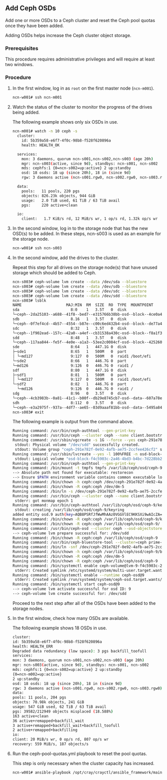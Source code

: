 ## Add Ceph OSDs

Add one or more OSDs to a Ceph cluster and reset the Ceph pool quotas once they have been added.

Adding OSDs helps increase the Ceph cluster object storage.

### Prerequisites

This procedure requires administrative privileges and will require at least two windows.

### Procedure

1.  In the first window, log in as `root` on the first master node \(`ncn-m001`\).

    ```bash
    ncn-w001# ssh ncn-m001
    ```

2.  Watch the status of the cluster to monitor the progress of the drives being added.

    The following example shows only six OSDs in use.

    ```bash
    ncn-m001# watch -n 10 ceph -s
      cluster:
        id: 5b359a58-e6f7-4f0c-98b8-f528f620896a
        health: HEALTH_OK
    
      services:
        mon: 3 daemons, quorum ncn-s001,ncn-s002,ncn-s003 (age 20h)
        mgr: ncn-s003(active, since 9d), standbys: ncn-s001, ncn-s002
        mds: cephfs:1 {0=ncn-s002=up:active} 2 up:standby
        osd: 18 osds: 18 up (since 20h), 18 in (since 9d)
        rgw: 3 daemons active (ncn-s001.rgw0, ncn-s002.rgw0, ncn-s003.rgw0)
    
      data:
        pools:   11 pools, 220 pgs
        objects: 826.23k objects, 944 GiB
        usage:   2.0 TiB used, 61 TiB / 63 TiB avail
        pgs:     220 active+clean
    
      io:
        client:   1.7 KiB/s rd, 12 MiB/s wr, 1 op/s rd, 1.32k op/s wr
    ```

3.  In the second window, log in to the storage node that has the new OSD\(s\) to be added. In these steps, ncn-s003 is used as an example for the storage node.

    ```bash
    ncn-w001# ssh ncn-s003
    ```

4.  In the second window, add the drives to the cluster.

    Repeat this step for all drives on the storage node\(s\) that have unused storage which should be added to Ceph.

    ```bash
    ncn-s003# ceph-volume lvm create --data /dev/sda --bluestore
    ncn-s003# ceph-volume lvm create --data /dev/sdb --bluestore
    ncn-s003# ceph-volume lvm create --data /dev/sdc --bluestore
    ncn-s003# ceph-volume lvm create --data /dev/sdd --bluestore
    ncn-s003# lsblk
    NAME                    MAJ:MIN  RM  SIZE  RO  TYPE  MOUNTPOINT
    sda                       8:0    1   3.5T   0  disk
    └─ceph--2da25103--a688--41f8--bed7--e315766b38bb-osd--block--4ce0a42e--dd10--4098--a53d--0b744d020fbf 254:2    0   3.5T  0 lvm
    sdb                       8.16   1   3.5T   0  disk
    └─ceph--0f7ef4cd--4b57--4554--b87e--c00c6ed432b4-osd--block--de77a409--7b38--4b4a--a294--268f5e82f11a 254:3    0   3.5T  0 lvm
    sdc                       8:32   1   3.5T   0  disk
    └─ceph--1f902ead--157c--42a0--a4ef--cb31538a430c-osd--block--f8a1f3e4--f708--42e1--b4f3--9ea113023b9d 254:4    0   3.5T  0 lvm
    sdd                       8:48   1   3.5T   0  disk
    └─ceph--117aa844--fe5f--4e0e--a1a3--53ee2c0084cf-osd--block--42526066--c241--4892--814e--86c00e687c70 254:5    0   3.5T  0 lvm
    sde                       8:64   1   447.1G 0  disk
    ├─sde1                    8:65   1   500M   0  part
    │ └─md127                 9:127  0   500M   0  raid1 /boot/efi
    └─sde2                    8:66   1   446.7G 0  part
    └─md126                   9:126  0   446.7G 0  raid1 /
    sdf                       8:80   1   447.1G 0  disk
    ├─sdf1                    8:81   1   500M   0  part
    │ └─md127                 9:127  0   500M   0  raid1 /boot/efi
    └─sdf2                    8:82   1   446.7G 0  part  
      └─md126                 9:126  0   446.7G 0  raid1 /
    sdg                       8:96   0   3.5T   0  disk
    └─ceph--4cb3983b--0a81--41c1--b00f--db29e8745cb7-osd--data--607a78e2--eab5--4df9--a0a6--f368f40cb4b1  254:0    0   3.5T  0 lvm   
    sdh                       8:112  0   3.5T   0  disk  
    └─ceph--e3a2975f--937a--4df7--ae65--03d9aaaf81bb-osd--data--5495a845--107b--4a1a--a259--6459ee0218dc  254:1    0   3.5T  0 lvm   
    ncn-s003# exit
    ```

    The following example is output from the command above.

    ```bash
    Running command: /usr/bin/ceph-authtool --gen-print-key
    Running command: /usr/bin/ceph --cluster ceph --name client.bootstrap-osd --keyring /var/lib/ceph/bootstrap-osd/ceph.keyring -i - osd new f4c5903c-2a46-4bd3-b4bc-7d228bb23ac4
    Running command: /usr/sbin/vgcreate -s 1G --force --yes ceph-291e782f-0e92-4afb-ae75-2ccfee426cf2 /dev/sdd
     stdout: Physical volume "/dev/sdd" successfully created.
     stdout: Volume group "ceph-291e782f-0e92-4afb-ae75-2ccfee426cf2" successfully created
    Running command: /usr/sbin/lvcreate --yes -l 100%FREE -n osd-block-f4c5903c-2a46-4bd3-b4bc-7d228bb23ac4 ceph-291e782f-0e92-4afb-ae75-2ccfee426cf2
     stdout: Logical volume "osd-block-f4c5903c-2a46-4bd3-b4bc-7d228bb23ac4" created.
    Running command: /usr/bin/ceph-authtool --gen-print-key
    Running command: /bin/mount -t tmpfs tmpfs /var/lib/ceph/osd/ceph-9
    --> Absolute path not found for executable: restorecon
    --> Ensure $PATH environment variable contains common executable locations
    Running command: /bin/chown -h ceph:ceph /dev/ceph-291e782f-0e92-4afb-ae75-2ccfee426cf2/osd-block-f4c5903c-2a46-4bd3-b4bc-7d228bb23ac4
    Running command: /bin/chown -R ceph:ceph /dev/dm-5
    Running command: /bin/ln -s /dev/ceph-291e782f-0e92-4afb-ae75-2ccfee426cf2/osd-block-f4c5903c-2a46-4bd3-b4bc-7d228bb23ac4 /var/lib/ceph/osd/ceph-9/block
    Running command: /usr/bin/ceph --cluster ceph --name client.bootstrap-osd --keyring /var/lib/ceph/bootstrap-osd/ceph.keyring mon getmap -o /var/lib/ceph/osd/ceph-9/activate.monmap
     stderr: got monmap epoch 1
    Running command: /usr/bin/ceph-authtool /var/lib/ceph/osd/ceph-9/keyring --create-keyring --name osd.9 --add-key AQB8PSRfJfWwMhAAz0VGGVlEC9KKSXi9wAIcZA==
     stdout: creating /var/lib/ceph/osd/ceph-9/keyring
    added entity osd.9 auth(key=AQB8PSRfJfWwMhAAz0VGGVlEC9KKSXi9wAIcZA==)
    Running command: /bin/chown -R ceph:ceph /var/lib/ceph/osd/ceph-9/keyring
    Running command: /bin/chown -R ceph:ceph /var/lib/ceph/osd/ceph-9/
    Running command: /usr/bin/ceph-osd --cluster ceph --osd-objectstore bluestore --mkfs -i 9 --monmap /var/lib/ceph/osd/ceph-9/activate.monmap --keyfile - --osd-data /var/lib/ceph/osd/ceph-9/ --osd-uuid f4c5903c-2a46-4bd3-b4bc-7d228bb23ac4 --setuser ceph --setgroup ceph
    --> ceph-volume lvm prepare successful for: /dev/sdd
    Running command: /bin/chown -R ceph:ceph /var/lib/ceph/osd/ceph-9
    Running command: /usr/bin/ceph-bluestore-tool --cluster=ceph prime-osd-dir --dev /dev/ceph-291e782f-0e92-4afb-ae75-2ccfee426cf2/osd-block-f4c5903c-2a46-4bd3-b4bc-7d228bb23ac4 --path /var/lib/ceph/osd/ceph-9 --no-mon-config
    Running command: /bin/ln -snf /dev/ceph-291e782f-0e92-4afb-ae75-2ccfee426cf2/osd-block-f4c5903c-2a46-4bd3-b4bc-7d228bb23ac4 /var/lib/ceph/osd/ceph-9/block
    Running command: /bin/chown -h ceph:ceph /var/lib/ceph/osd/ceph-9/block
    Running command: /bin/chown -R ceph:ceph /dev/dm-5
    Running command: /bin/chown -R ceph:ceph /var/lib/ceph/osd/ceph-9
    Running command: /bin/systemctl enable ceph-volume@lvm-9-f4c5903c-2a46-4bd3-b4bc-7d228bb23ac4
     stderr: Created symlink /etc/systemd/system/multi-user.target.wants/ceph-volume@lvm-9-f4c5903c-2a46-4bd3-b4bc-7d228bb23ac4.service → /usr/lib/systemd/system/ceph-volume@.service.
    Running command: /bin/systemctl enable --runtime ceph-osd@9
     stderr: Created symlink /run/systemd/system/ceph-osd.target.wants/ceph-osd@9.service → /usr/lib/systemd/system/ceph-osd@.service.
    Running command: /bin/systemctl start ceph-osd@9
    --> ceph-volume lvm activate successful for osd ID: 9
    --> ceph-volume lvm create successful for: /dev/sdd
    ```

    Proceed to the next step after all of the OSDs have been added to the storage nodes.

5.  In the first window, check how many OSDs are available.

    The following example shows 18 OSDs in use.

    ```bash
    cluster:
    id: 5b359a58-e6f7-4f0c-98b8-f528f620896a
    health: HEALTH_ERR
    Degraded data redundancy (low space): 3 pgs backfill_toofull
    services:
    mon: 3 daemons, quorum ncn-s001,ncn-s002,ncn-s003 (age 20h)
    mgr: ncn-s003(active, since 9d), standbys: ncn-s001, ncn-s002
    mds: cephfs:1 {0=ncn-s002=up:active} 2 up:standby
    {0=ncn-m002=up:active}
    2 up:standby
    osd: 18 osds: 18 up (since 20h), 18 in (since 9d)
    rgw: 3 daemons active (ncn-s001.rgw0, ncn-s002.rgw0, ncn-s003.rgw0)
    data:
    pools: 11 pools, 204 pgs
    objects: 70.98k objects, 241 GiB
    usage: 547 GiB used, 62 TiB / 63 TiB avail
    pgs: 39582/212949 objects misplaced (18.588%)
    163 active+clean
    36 active+remapped+backfill_wait
    3 active+remapped+backfill_wait+backfill_toofull
    2 active+remapped+backfilling
    io:
    client: 20 MiB/s wr, 0 op/s rd, 807 op/s wr
    recovery: 559 MiB/s, 187 objects/s
    ```

6.  Run the ceph-pool-quotas.yml playbook to reset the pool quotas.

    This step is only necessary when the cluster capacity has increased.

    ```bash
    ncn-w001# ansible-playbook /opt/cray/crayctl/ansible_framework/main/ceph-pool-quotas.yml
    ```



